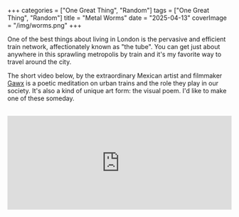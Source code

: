 +++
categories = ["One Great Thing", "Random"]
tags = ["One Great Thing", "Random"]
title = "Metal Worms"
date = "2025-04-13"
coverImage = "/img/worms.png"
+++

One of the best things about living in London is the pervasive and efficient train network, affectionately known as "the tube". You can get just about anywhere in this sprawling metropolis by train and it's my favorite way to travel around the city.

<!--more-->

The short video below, by the extraordinary Mexican artist and filmmaker <a target="_blank" href="https://www.youtube.com/@GawxArt">Gawx</a> is a poetic meditation on urban trains and the role they play in our society. It's also a kind of unique art form: the visual poem. I'd like to make one of these someday.

<br>

<div style="padding:41.89% 0 0 0;position:relative;"><iframe src="https://player.vimeo.com/video/1064681837?badge=0&amp;autopause=0&amp;player_id=0&amp;app_id=58479" frameborder="0" allow="autoplay; fullscreen; picture-in-picture; clipboard-write; encrypted-media" style="position:absolute;top:0;left:0;width:100%;height:100%;" title="TRAINS"></iframe></div><script src="https://player.vimeo.com/api/player.js"></script>
